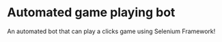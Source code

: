 # Automated game playing bot
An automated bot that can play a clicks game using Selenium Framework!
